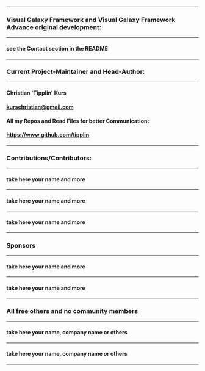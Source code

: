 ----
### Visual Galaxy Framework and Visual Galaxy Framework Advance original development:
----
#### see the Contact section in the README
----
### Current Project-Maintainer and Head-Author:
----
#### Christian 'Tipplin' Kurs
#### kurschristian@gmail.com
#### All my Repos and Read Files for better Communication:
#### https://www.github.com/tipplin
----
### Contributions/Contributors:
----
#### take here your name and more
----
#### take here your name and more
----
#### take here your name and more
----
### Sponsors 
----
#### take here your name and more
----
#### take here your name and more
----
### All free others and no community members
----
#### take here your name, company name or others
----
#### take here your name, company name or others
----





